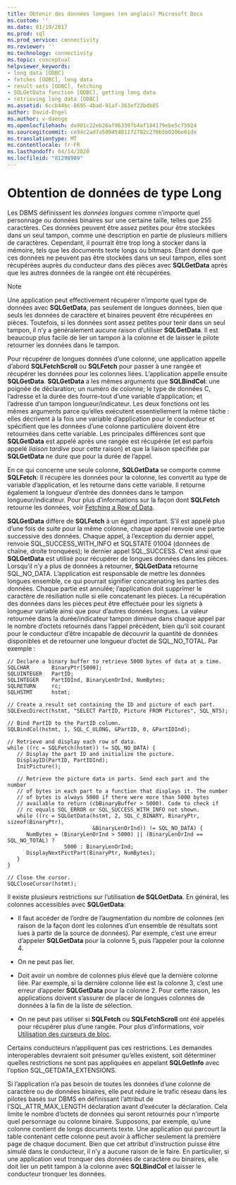 ```yaml
---
title: Obtenir des données longues (en anglais) Microsoft Docs
ms.custom: ''
ms.date: 01/19/2017
ms.prod: sql
ms.prod_service: connectivity
ms.reviewer: ''
ms.technology: connectivity
ms.topic: conceptual
helpviewer_keywords:
- long data [ODBC]
- fetches [ODBC], long data
- result sets [ODBC], fetching
- SQLGetData function [ODBC], getting long data
- retrieving long data [ODBC]
ms.assetid: 6ccb44bc-8695-4bad-91af-363ef22bdb85
author: David-Engel
ms.author: v-daenge
ms.openlocfilehash: da901c22eb26af063397b4af184179ebe5c75924
ms.sourcegitcommit: ce94c2ad7a50945481172782c270b5b0206e61de
ms.translationtype: MT
ms.contentlocale: fr-FR
ms.lasthandoff: 04/14/2020
ms.locfileid: "81298989"
---
```

# <a name="getting-long-data"></a>Obtention de données de type Long
Les DBMS définissent les *données longues* comme n’importe quel personnage ou données binaires sur une certaine taille, telles que 255 caractères. Ces données peuvent être assez petites pour être stockées dans un seul tampon, comme une description en partie de plusieurs milliers de caractères. Cependant, il pourrait être trop long à stocker dans la mémoire, tels que les documents texte longs ou bitmaps. Étant donné que ces données ne peuvent pas être stockées dans un seul tampon, elles sont récupérées auprès du conducteur dans des pièces avec **SQLGetData** après que les autres données de la rangée ont été récupérées.  
  
> [!NOTE]  
>  Une application peut effectivement récupérer n’importe quel type de données avec **SQLGetData**, pas seulement de longues données, bien que seuls les données de caractère et binaires peuvent être récupérées en pièces. Toutefois, si les données sont assez petites pour tenir dans un seul tampon, il n’y a généralement aucune raison d’utiliser **SQLGetData**. Il est beaucoup plus facile de lier un tampon à la colonne et de laisser le pilote retourner les données dans le tampon.  
  
 Pour récupérer de longues données d’une colonne, une application appelle d’abord **SQLFetchScroll** ou **SQLFetch** pour passer à une rangée et récupérer les données pour les colonnes liées. L’application appelle ensuite **SQLGetData**. **SQLGetData** a les mêmes arguments que **SQLBindCol**: une poignée de déclaration; un numéro de colonne; le type de données C, l’adresse et la durée des fourre-tout d’une variable d’application; et l’adresse d’un tampon longueur/indicateur. Les deux fonctions ont les mêmes arguments parce qu’elles exécutent essentiellement la même tâche : elles décrivent à la fois une variable d’application pour le conducteur et spécifient que les données d’une colonne particulière doivent être retournées dans cette variable. Les principales différences sont que **SQLGetData** est appelé après une rangée est récupérée (et est parfois appelé *liaison tardive* pour cette raison) et que la liaison spécifiée par **SQLGetData** ne dure que pour la durée de l’appel.  
  
 En ce qui concerne une seule colonne, **SQLGetData** se comporte comme **SQLFetch**: Il récupère les données pour la colonne, les convertit au type de variable d’application, et les retourne dans cette variable. Il retourne également la longueur d’entrée des données dans le tampon longueur/indicateur. Pour plus d’informations sur la façon dont **SQLFetch** retourne les données, voir [Fetching a Row of Data](../../../odbc/reference/develop-app/fetching-a-row-of-data.md).  
  
 **SQLGetData** diffère de **SQLFetch** à un égard important. S’il est appelé plus d’une fois de suite pour la même colonne, chaque appel renvoie une partie successive des données. Chaque appel, à l’exception du dernier appel, renvoie SQL_SUCCESS_WITH_INFO et SQLSTATE 01004 (données de chaîne, droite tronquées); le dernier appel SQL_SUCCESS. C’est ainsi que **SQLGetData** est utilisé pour récupérer de longues données dans les pièces. Lorsqu’il n’y a plus de données à retourner, **SQLGetData** retourne SQL_NO_DATA. L’application est responsable de mettre les données longues ensemble, ce qui pourrait signifier concatenating les parties des données. Chaque partie est annulée; l’application doit supprimer le caractère de résiliation nulle si elle concatenant les pièces. La récupération des données dans les pièces peut être effectuée pour les signets à longueur variable ainsi que pour d’autres données longues. La valeur retournée dans la durée/indicateur tampon diminue dans chaque appel par le nombre d’octets retournés dans l’appel précédent, bien qu’il soit courant pour le conducteur d’être incapable de découvrir la quantité de données disponibles et de retourner une longueur d’octet de SQL_NO_TOTAL. Par exemple :  
  
```  
// Declare a binary buffer to retrieve 5000 bytes of data at a time.  
SQLCHAR       BinaryPtr[5000];  
SQLUINTEGER   PartID;  
SQLINTEGER    PartIDInd, BinaryLenOrInd, NumBytes;  
SQLRETURN     rc;   
SQLHSTMT      hstmt;  
  
// Create a result set containing the ID and picture of each part.  
SQLExecDirect(hstmt, "SELECT PartID, Picture FROM Pictures", SQL_NTS);  
  
// Bind PartID to the PartID column.  
SQLBindCol(hstmt, 1, SQL_C_ULONG, &PartID, 0, &PartIDInd);  
  
// Retrieve and display each row of data.  
while ((rc = SQLFetch(hstmt)) != SQL_NO_DATA) {  
   // Display the part ID and initialize the picture.  
   DisplayID(PartID, PartIDInd);  
   InitPicture();  
  
   // Retrieve the picture data in parts. Send each part and the number   
   // of bytes in each part to a function that displays it. The number   
   // of bytes is always 5000 if there were more than 5000 bytes   
   // available to return (cbBinaryBuffer > 5000). Code to check if   
   // rc equals SQL_ERROR or SQL_SUCCESS_WITH_INFO not shown.  
   while ((rc = SQLGetData(hstmt, 2, SQL_C_BINARY, BinaryPtr, sizeof(BinaryPtr),  
                           &BinaryLenOrInd)) != SQL_NO_DATA) {  
      NumBytes = (BinaryLenOrInd > 5000) || (BinaryLenOrInd == SQL_NO_TOTAL) ?  
                  5000 : BinaryLenOrInd;  
      DisplayNextPictPart(BinaryPtr, NumBytes);  
   }  
}  
  
// Close the cursor.  
SQLCloseCursor(hstmt);  
```  
  
 Il existe plusieurs restrictions sur l’utilisation **de SQLGetData**. En général, les colonnes accessibles avec **SQLGetData**:  
  
-   Il faut accéder de l’ordre de l’augmentation du nombre de colonnes (en raison de la façon dont les colonnes d’un ensemble de résultats sont lues à partir de la source de données). Par exemple, c’est une erreur d’appeler **SQLGetData** pour la colonne 5, puis l’appeler pour la colonne 4.  
  
-   On ne peut pas lier.  
  
-   Doit avoir un nombre de colonnes plus élevé que la dernière colonne liée. Par exemple, si la dernière colonne liée est la colonne 3, c’est une erreur d’appeler **SQLGetData** pour la colonne 2. Pour cette raison, les applications doivent s’assurer de placer de longues colonnes de données à la fin de la liste de sélection.  
  
-   On ne peut pas utiliser si **SQLFetch** ou **SQLFetchScroll** ont été appelés pour récupérer plus d’une rangée. Pour plus d’informations, voir [Utilisation des curseurs de bloc](../../../odbc/reference/develop-app/using-block-cursors.md).  
  
 Certains conducteurs n’appliquent pas ces restrictions. Les demandes interopérables devraient soit présumer qu’elles existent, soit déterminer quelles restrictions ne sont pas appliquées en appelant **SQLGetInfo** avec l’option SQL_GETDATA_EXTENSIONS.  
  
 Si l’application n’a pas besoin de toutes les données d’une colonne de caractère ou de données binaires, elle peut réduire le trafic réseau dans les pilotes basés sur DBMS en définissant l’attribut de l’SQL_ATTR_MAX_LENGTH déclaration avant d’exécuter la déclaration. Cela limite le nombre d’octets de données qui seront retournés pour n’importe quel personnage ou colonne binaire. Supposons, par exemple, qu’une colonne contient de longs documents texte. Une application qui parcourt la table contenant cette colonne peut avoir à afficher seulement la première page de chaque document. Bien que cet attribut d’instruction puisse être simulé dans le conducteur, il n’y a aucune raison de le faire. En particulier, si une application veut tronquer des données de caractère ou binaires, elle doit lier un petit tampon à la colonne avec **SQLBindCol** et laisser le conducteur tronquer les données.
